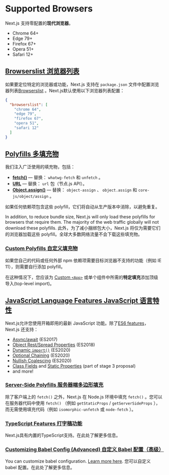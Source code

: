 # Supported Browsers

Next.js 支持零配置的**现代浏览器**。

- Chrome 64+ 
- Edge 79+ 
- Firefox 67+ 
- Opera 51+ 
- Safari 12+ 

## [Browserslist 浏览器列表](https://nextjs.org/docs/architecture/supported-browsers#browserslist)

如果要定位特定的浏览器或功能，Next.js 支持在 `package.json` 文件中配置浏览器列表[Browserslist](https://browsersl.ist/) 。Next.js默认使用以下浏览器列表配置：

```json
{
  "browserslist": [
    "chrome 64",
    "edge 79",
    "firefox 67",
    "opera 51",
    "safari 12"
  ]
}
```

## [Polyfills 多填充物](https://nextjs.org/docs/architecture/supported-browsers#polyfills)

我们注入广泛使用的填充物，包括：

- [**fetch()**](https://developer.mozilla.org/en-US/docs/Web/API/Fetch_API) — 替换： `whatwg-fetch` 和 `unfetch` 。
- [**URL**](https://developer.mozilla.org/en-US/docs/Web/API/URL) — 替换： `url` 包（节点.js API）。
- [**Object.assign()**](https://developer.mozilla.org/en-US/docs/Web/JavaScript/Reference/Global_Objects/Object/assign) — 替换： `object-assign` 、 `object.assign` 和 `core-js/object/assign` 。

如果任何依赖项包含这些 polyfill，它们将自动从生产版本中消除，以避免重复。

In addition, to reduce bundle size, Next.js will only load these polyfills for browsers that require them. The majority of the web traffic globally will not download these polyfills.
此外，为了减小捆绑包大小，Next.js 将仅为需要它们的浏览器加载这些 polyfill。全球大多数网络流量不会下载这些填充物。

### [Custom Polyfills 自定义填充物](https://nextjs.org/docs/architecture/supported-browsers#custom-polyfills)

如果您自己的代码或任何外部 npm 依赖项需要目标浏览器不支持的功能（例如 IE 11），则需要自行添加 polyfill。

在这种情况下，您应该为 [Custom `<App>`](https://nextjs.org/docs/pages/building-your-application/routing/custom-app) 或单个组件中所需的**特定填充**添加顶级导入(top-level import)。

## [JavaScript Language Features JavaScript 语言特性](https://nextjs.org/docs/architecture/supported-browsers#javascript-language-features)

Next.js允许您使用开箱即用的最新 JavaScript 功能。除了[ES6 features](https://github.com/lukehoban/es6features)，Next.js 还支持：

- [Async/await](https://github.com/tc39/ecmascript-asyncawait) (ES2017) 
- [Object Rest/Spread Properties](https://github.com/tc39/proposal-object-rest-spread) (ES2018)
- [Dynamic `import()`](https://github.com/tc39/proposal-dynamic-import) (ES2020)
- [Optional Chaining](https://github.com/tc39/proposal-optional-chaining) (ES2020)
- [Nullish Coalescing](https://github.com/tc39/proposal-nullish-coalescing) (ES2020)
- [Class Fields](https://github.com/tc39/proposal-class-fields) and [Static Properties](https://github.com/tc39/proposal-static-class-features) (part of stage 3 proposal)
- and more!

### [Server-Side Polyfills 服务器端多边形填充](https://nextjs.org/docs/architecture/supported-browsers#server-side-polyfills)

除了客户端上的 `fetch()` 之外，Next.js 在 Node.js 环境中填充 `fetch()` 。您可以在服务器代码中使用 `fetch()` （例如 `getStaticProps` / `getServerSideProps` ），而无需使用填充代码（例如 `isomorphic-unfetch` 或 `node-fetch` ）。

### [TypeScript Features 打字稿功能](https://nextjs.org/docs/architecture/supported-browsers#typescript-features)

Next.js具有内置的TypeScript支持。在此处了解更多信息。

### [Customizing Babel Config (Advanced) 自定义 Babel 配置（高级）](https://nextjs.org/docs/architecture/supported-browsers#customizing-babel-config-advanced)

You can customize babel configuration. [Learn more here](https://nextjs.org/docs/pages/building-your-application/configuring/babel).
您可以自定义 babel 配置。在此处了解更多信息。